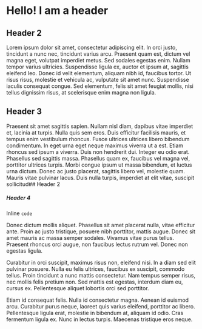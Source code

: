 # Hello! I am a header



## Header 2
Lorem ipsum dolor sit amet, consectetur adipiscing elit. In orci justo, tincidunt a nunc nec, tincidunt varius arcu. Praesent quam est, dictum vel magna eget, volutpat imperdiet metus. Sed sodales egestas enim. Nullam tempor varius ultricies. Suspendisse ligula ex, auctor et ipsum at, sagittis eleifend leo. Donec id velit elementum, aliquam nibh id, faucibus tortor. Ut risus risus, molestie et vehicula ac, vulputate sit amet nunc. Suspendisse iaculis consequat congue. Sed elementum, felis sit amet feugiat mollis, nisi tellus dignissim risus, at scelerisque enim magna non ligula.
## Header 3

Praesent sit amet sagittis sapien. Nullam nisl diam, dapibus vitae imperdiet et, lacinia at turpis. Nulla quis sem eros. Duis efficitur facilisis mauris, et tempus enim vestibulum rhoncus. Fusce ultrices ultrices libero bibendum condimentum. In eget urna eget neque maximus viverra ut a est. Etiam rhoncus sed ipsum a viverra. Duis non hendrerit dui. Integer eu odio erat. Phasellus sed sagittis massa. Phasellus quam ex, faucibus vel magna vel, porttitor ultrices turpis. Morbi congue ipsum ut massa bibendum, et luctus urna dictum. Donec ac justo placerat, sagittis libero vel, molestie quam. Mauris vitae pulvinar lacus. Duis nulla turpis, imperdiet at elit vitae, suscipit sollicitud## Header 2
##### Header 4

Inline `code`


Donec dictum mollis aliquet. Phasellus sit amet placerat nulla, vitae efficitur ante. Proin ac justo tristique, posuere nibh porttitor, mattis augue. Donec sit amet mauris ac massa semper sodales. Vivamus vitae purus tellus. Praesent rhoncus orci augue, non faucibus lectus rutrum vel. Donec non egestas ligula.

Curabitur in orci suscipit, maximus risus non, eleifend nisi. In a diam sed elit pulvinar posuere. Nulla eu felis ultrices, faucibus ex suscipit, commodo tellus. Proin tincidunt a nunc mattis consectetur. Nam tempus semper risus, nec mollis felis pretium non. Sed mattis est egestas, interdum diam eu, cursus ex. Pellentesque aliquet lobortis orci sed porttitor.

Etiam id consequat felis. Nulla id consectetur magna. Aenean id euismod arcu. Curabitur purus neque, laoreet quis varius eleifend, porttitor ac libero. Pellentesque ligula erat, molestie in bibendum at, aliquam id odio. Cras fermentum ligula ex. Nunc in lectus turpis. Maecenas tristique eros neque.